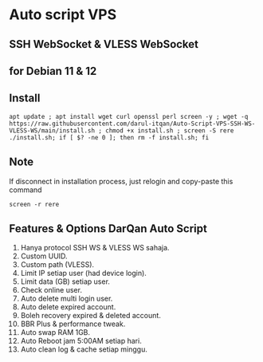 # Auto script VPS
## SSH WebSocket & VLESS WebSocket
## for Debian 11 & 12

## Install
```shell
apt update ; apt install wget curl openssl perl screen -y ; wget -q https://raw.githubusercontent.com/darul-itqan/Auto-Script-VPS-SSH-WS-VLESS-WS/main/install.sh ; chmod +x install.sh ; screen -S rere ./install.sh; if [ $? -ne 0 ]; then rm -f install.sh; fi
```

## Note
If disconnect in installation process, just relogin and copy-paste this command
```shell
screen -r rere
```

## Features & Options DarQan Auto Script
1. Hanya protocol SSH WS & VLESS WS sahaja.
2. Custom UUID.
3. Custom path (VLESS).
4. Limit IP setiap user (had device login).
5. Limit data (GB) setiap user.
6. Check online user.
7. Auto delete multi login user.
8. Auto delete expired account.
9. Boleh recovery expired & deleted account.
10. BBR Plus & performance tweak.
11. Auto swap RAM 1GB.
12. Auto Reboot jam 5:00AM setiap hari.
13. Auto clean log & cache setiap minggu.

